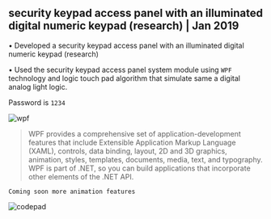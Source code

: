 


## security keypad access panel with an illuminated digital numeric keypad (research) | Jan 2019

• Developed a security keypad access panel with an illuminated digital numeric keypad (research)

• Used the security keypad access panel system module using `WPF` technology and logic touch pad algorithm that simulate same a digital analog light logic.


 Password is `1234`


![wpf](https://user-images.githubusercontent.com/75975280/221505122-45a9cc5f-14f4-4602-bbc9-120702bea5fa.png)

 >WPF provides a comprehensive set of application-development features that include Extensible Application Markup Language (XAML), controls, data binding, layout, 2D and 3D graphics, animation, styles, templates, documents, media, text, and typography. WPF is part of .NET, so you can build applications that incorporate other elements of the .NET API.
 

 

`Coming soon more animation features`

![codepad](https://user-images.githubusercontent.com/75975280/221512308-23ada6f5-8b83-48fc-8e96-0f33de62a225.png)

 

